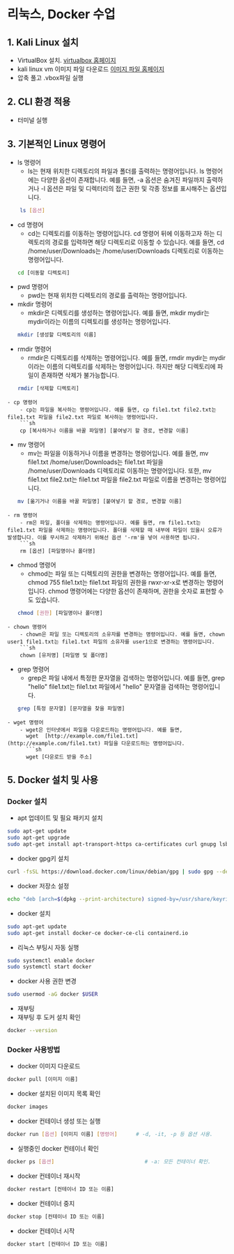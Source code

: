 # 리눅스, Docker 수업
## 1.  Kali Linux 설치
- VirtualBox 설치. [virtualbox 홈페이지](https://virtualbox.org)
- kali linux vm 이미지 파일 다운로드 [이미지 파일 홈페이지](https://url.dyhs.kr/kali)
- 압축 풀고 .vbox파일 실행
## 2.  CLI 환경 적용
- 터미널 실행
## 3.  기본적인 Linux 명령어
- ls 명령어
	- ls는 현재 위치한 디렉토리의 파일과 폴더를 출력하는 명령어입니다. ls 명령어에는 다양한 옵션이 존재합니다. 예를 들면, -a 옵션은 숨겨진 파일까지 출력하거나 -l 옵션은 파일 및 디렉터리의 접근 권한 및 각종 정보를 표시해주는 옵션입니다.
```sh
	ls [옵션]
``` 
- cd 명령어
	- cd는 디렉토리를 이동하는 명령어입니다. cd 명령어 뒤에 이동하고자 하는 디렉토리의 경로를 입력하면 해당 디렉토리로 이동할 수 있습니다. 예를 들면, cd /home/user/Downloads는 /home/user/Downloads 디렉토리로 이동하는 명령어입니다.
	```sh
	cd [이동할 디렉토리]
	```
-  pwd 명령어
	- pwd는 현재 위치한 디렉토리의 경로를 출력하는 명령어입니다.
- mkdir 명령어 
	- mkdir은 디렉토리를 생성하는 명령어입니다. 예를 들면, mkdir mydir는 mydir이라는 이름의 디렉토리를 생성하는 명령어입니다.
	``` sh
	mkdir [생성할 디렉토리의 이름]
	```
- rmdir 명령어
	- rmdir은 디렉토리를 삭제하는 명령어입니다. 예를 들면, rmdir mydir는 mydir이라는 이름의 디렉토리를 삭제하는 명령어입니다. 하지만 해당 디렉토리에 파일이 존재하면 삭제가 불가능합니다.
	```sh
	rmdir [삭제할 디렉토리]
```
- cp 명령어
	- cp는 파일을 복사하는 명령어입니다. 예를 들면, cp file1.txt file2.txt는 file1.txt 파일을 file2.txt 파일로 복사하는 명령어입니다.
	```sh
	cp [복사하거나 이름을 바꿀 파일명] [붙여넣기 할 경로, 변경할 이름]
```
- mv 명령어
	- mv는 파일을 이동하거나 이름을 변경하는 명령어입니다. 예를 들면, mv file1.txt /home/user/Downloads는 file1.txt 파일을 /home/user/Downloads 디렉토리로 이동하는 명령어입니다. 또한, mv file1.txt file2.txt는 file1.txt 파일을 file2.txt 파일로 이름을 변경하는 명령어입니다.
	```sh
	mv [옮기거나 이름을 바꿀 파일명] [붙여넣기 할 경로, 변경할 이름]
```
- rm 명령어
	- rm은 파일, 폴더을 삭제하는 명령어입니다. 예를 들면, rm file1.txt는 file1.txt 파일을 삭제하는 명령어입니다. 폴더를 삭제할 때 내부에 파일이 있을시 오류가 발생합니다. 이를 무시하고 삭제하기 위해선 옵션 '-rm'을 넣어 사용하면 됩니다.
	```sh
	rm [옵션] [파일명이나 폴더명]
```
- chmod 명령어
	- chmod는 파일 또는 디렉토리의 권한을 변경하는 명령어입니다. 예를 들면, chmod 755 file1.txt는 file1.txt 파일의 권한을 rwxr-xr-x로 변경하는 명령어입니다. chmod 명령어에는 다양한 옵션이 존재하며, 권한을 숫자로 표현할 수도 있습니다.
	```sh
	chmod [권한] [파일명이나 폴더명]
```
- chown 명령어
	- chown은 파일 또는 디렉토리의 소유자를 변경하는 명령어입니다. 예를 들면, chown user1 file1.txt는 file1.txt 파일의 소유자를 user1으로 변경하는 명령어입니다.
	```sh
	chown [유저명] [파일명 및 폴더명]
```
- grep 명령어
	- grep은 파일 내에서 특정한 문자열을 검색하는 명령어입니다. 예를 들면, grep "hello" file1.txt는 file1.txt 파일에서 "hello" 문자열을 검색하는 명령어입니다.
	```sh
	grep [특정 문자열] [문자열을 찾을 파일명]
```
- wget 명령어
	- wget은 인터넷에서 파일을 다운로드하는 명령어입니다. 예를 들면, 
	  wget  [http://example.com/file1.txt](http://example.com/file1.txt) 파일을 다운로드하는 명령어입니다.
	  ```sh
	  wget [다운로드 받을 주소]
```

## 5.  Docker 설치 및 사용
### Docker 설치
-  apt 업데이트 및 필요 패키지 설치
```sh
sudo apt-get update
sudo apt-get upgrade
sudo apt-get install apt-transport-https ca-certificates curl gnupg lsb-release
```
- docker gpg키 설치
```sh
curl -fsSL https://download.docker.com/linux/debian/gpg | sudo gpg --dearmor -o /usr/share/keyrings/docker-archive-keyring.gpg
```
- docker 저장소 설정
```sh
echo "deb [arch=$(dpkg --print-architecture) signed-by=/usr/share/keyrings/docker-archive-keyring.gpg] https://download.docker.com/linux/debian $(lsb_release -cs) stable" | sudo tee /etc/apt/sources.list.d/docker.list > /dev/null
```
- docker 설치
```sh
sudo apt-get update
sudo apt-get install docker-ce docker-ce-cli containerd.io
```
- 리눅스 부팅시 자동 실행
```sh
sudo systemctl enable docker
sudo systemctl start docker
```
- docker 사용 권한 변경
``` sh
sudo usermod -aG docker $USER
```
- 재부팅
- 재부팅 후 도커 설치 확인
```sh
docker --version
```
### Docker 사용방법
- docker 이미지 다운로드
```sh
docker pull [이미지 이름]
```
- docker  설치된 이미지 목록 확인
```sh
docker images
```
- docker 컨테이너 생성 또는 실행
```sh
docker run [옵션] [이미지 이름] [명령어]      # -d, -it, -p 등 옵션 사용.
```
- 실행중인 docker 컨테이너 확인
```sh
docker ps [옵션]                             # -a: 모든 컨테이너 확인.
```
- docker 컨테이너 재시작
```sh
docker restart [컨테이너 ID 또는 이름]
```
- docker 컨테이너 중지
```sh
docker stop [컨테이너 ID 또는 이름]
```
- docker 컨테이너 시작
```sh
docker start [컨테이너 ID 또는 이름]
```

